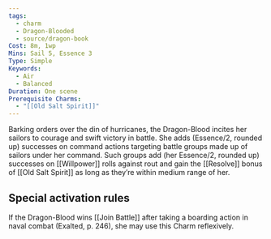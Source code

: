 ```yaml
---
tags:
  - charm
  - Dragon-Blooded
  - source/dragon-book
Cost: 8m, 1wp
Mins: Sail 5, Essence 3
Type: Simple
Keywords:
  - Air
  - Balanced
Duration: One scene
Prerequisite Charms:
  - "[[Old Salt Spirit]]"
---
```

Barking orders over the din of hurricanes, the Dragon-Blood incites her sailors to courage and swift victory in battle. She adds (Essence/2, rounded up) successes on command actions targeting battle groups made up of sailors under her command. Such groups add (her Essence/2, rounded up) successes on [[Willpower]] rolls against rout and gain the [[Resolve]] bonus of [[Old Salt Spirit]] as long as they’re within medium range of her. 

## Special activation rules

If the Dragon-Blood wins [[Join Battle]] after taking a boarding action in naval combat (Exalted, p. 246), she may use this Charm reflexively.
